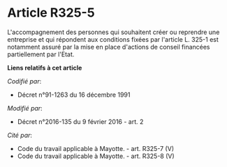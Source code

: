 # Article R325-5

L'accompagnement des personnes qui souhaitent créer ou reprendre une entreprise et qui répondent aux conditions fixées par
l'article L. 325-1 est notamment assuré par la mise en place d'actions de conseil financées partiellement par l'Etat.

**Liens relatifs à cet article**

_Codifié par_:

  - Décret n°91-1263 du 16 décembre 1991

_Modifié par_:

  - Décret n°2016-135 du 9 février 2016 - art. 2

_Cité par_:

  - Code du travail applicable à Mayotte. - art. R325-7 (V)
  - Code du travail applicable à Mayotte. - art. R325-8 (V)
